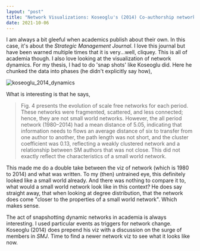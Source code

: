 ```yaml
---
layout: "post"
title: "Network Visualizations: Koseoglu's (2014) Co-authorship network of SMJ"
date: 2021-10-06
---
```


I am always a bit gleeful when academics publish about their own. In this case, it's about the _Strategic Management Journal_.
I love this journal but have been warned multiple times that it is very...well, cliquey. This is all of academia though.
I also love looking at the visualization of network dynamics. For my thesis, I had to do 'snap shots' like Koseoglu did.
Here he chunked the data into phases (he didn't explicitly say how),

![koseoglu_2014_dynamics](https://ars.els-cdn.com/content/image/1-s2.0-S2340943616300019-gr4.jpg)

What is interesting is that he says,

>Fig. 4 presents the evolution of scale free networks for each period. These networks were fragmented, scattered, and less connected; hence, they are not small world networks. However, the all period network (1980–2014) had a mean distance of 5.05, indicating that information needs to flows an average distance of six to transfer from one author to another, the path length was not short, and the cluster coefficient was 0.13, reflecting a weakly clustered network and a relationship between SM authors that was not close. This did not exactly reflect the characteristics of a small world network.

This made me do a double take between the viz of network (which is 1980 to 2014) and what was written.
To my (then) untrained eye, this definitely looked like a small world already. And there was nothing to compare it to, what would a small world network look like in this context?
He does say straight away, that when looking at degree distribution, that the network does come "closer to the properties of a small world network".
Which makes sense.

The act of snapshotting dynamic networks in academia is always interesting. I used particular events as triggers for network change.
Koseoglu (2014) does prepend his viz with a discussion on the surge of members in _SMJ_. Time to find a newer network viz to see what it looks like now.
